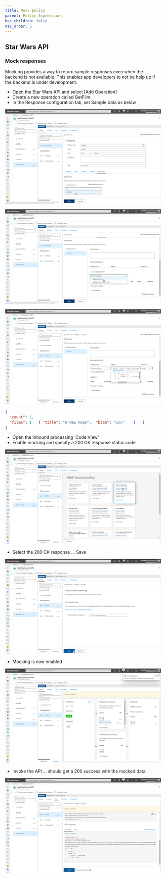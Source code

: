 ```yaml
---
title: Mock policy
parent: Policy Expressions
has_children: false
nav_order: 5
---
```




## Star Wars API

### Mock responses

Mocking provides a way to return sample responses even when the backend is not available. This enables app developers to not be help up if the backend is under development.

- Open the Star Wars API and select [Add Operation]
- Create a new operation called GetFilm
- In the Response configuration tab, set Sample data as below

![](../../assets/images/APIMMockingFrontend.png)

![](../../assets/images/APIMMockingFrontend2.png)

![](../../assets/images/APIMMockingFrontend3.png)

```json
{
  "count": 1,
  "films": [   { "title": "A New Hope",  "blah": "xxx"    }   ]
}
```

- Open the Inbound processing 'Code View'
- Enable mocking and specify a 200 OK response status code

![](../../assets/images/APIMMockingInbound.png)

- Select the 200 OK response ... Save

![](../../assets/images/APIMMockingInbound2.png)

- Mocking is now enabled

![](../../assets/images/APIMMockingInbound3.png)

- Invoke the API ... should get a 200 success with the mocked data

![](../../assets/images/APIMMockingResponse.png)
